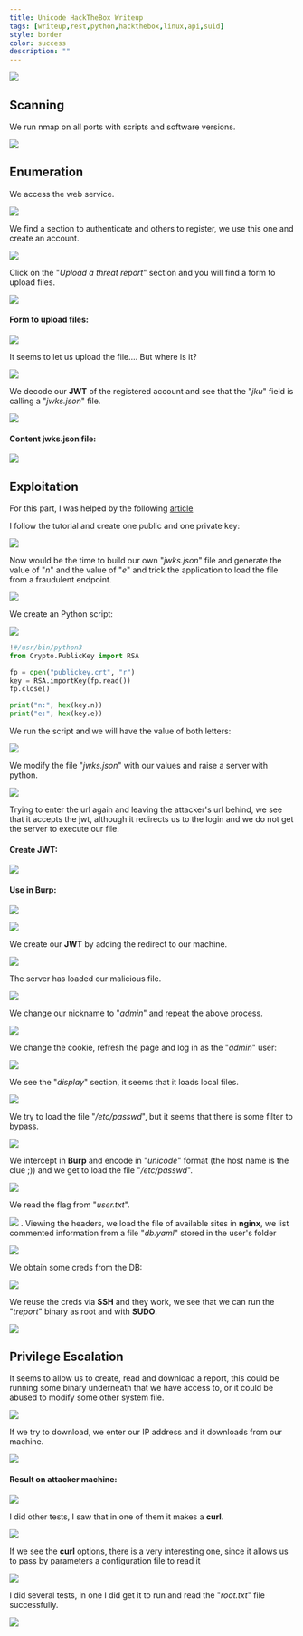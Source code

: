 ```yaml
---
title: Unicode HackTheBox Writeup
tags: [writeup,rest,python,hackthebox,linux,api,suid]
style: border
color: success
description: ""
---
```



![](https://raw.githubusercontent.com/m3n0sd0n4ld/m3n0sd0n4ld.github.io/main/_posts/Unicode/1.png)

## Scanning
We run nmap on all ports with scripts and software versions.

![](https://raw.githubusercontent.com/m3n0sd0n4ld/m3n0sd0n4ld.github.io/main/_posts/Unicode/2.png)

## Enumeration
We access the web service.

![](https://raw.githubusercontent.com/m3n0sd0n4ld/m3n0sd0n4ld.github.io/main/_posts/Unicode/3.png)

We find a section to authenticate and others to register, we use this one and create an account.

![](https://raw.githubusercontent.com/m3n0sd0n4ld/m3n0sd0n4ld.github.io/main/_posts/Unicode/4.png)

Click on the "*Upload a threat report*" section and you will find a form to upload files.

![](https://raw.githubusercontent.com/m3n0sd0n4ld/m3n0sd0n4ld.github.io/main/_posts/Unicode/5.png)

#### Form to upload files:

![](https://raw.githubusercontent.com/m3n0sd0n4ld/m3n0sd0n4ld.github.io/main/_posts/Unicode/6.png)

It seems to let us upload the file.... But where is it?

![](https://raw.githubusercontent.com/m3n0sd0n4ld/m3n0sd0n4ld.github.io/main/_posts/Unicode/7.png)

We decode our **JWT** of the registered account and see that the "*jku*" field is calling a "*jwks.json*" file.

![](https://raw.githubusercontent.com/m3n0sd0n4ld/m3n0sd0n4ld.github.io/main/_posts/Unicode/8.png)

#### Content jwks.json file:

![](https://raw.githubusercontent.com/m3n0sd0n4ld/m3n0sd0n4ld.github.io/main/_posts/Unicode/9.png)


## Exploitation
For this part, I was helped by the following [article](https://blog.pentesteracademy.com/hacking-jwt-tokens-jku-claim-misuse-2e732109ac1c)

I follow the tutorial and create one public and one private key:

![](https://raw.githubusercontent.com/m3n0sd0n4ld/m3n0sd0n4ld.github.io/main/_posts/Unicode/10.png)

Now would be the time to build our own "*jwks.json*" file and generate the value of "*n*" and the value of "*e*" and trick the application to load the file from a fraudulent endpoint.

![](https://raw.githubusercontent.com/m3n0sd0n4ld/m3n0sd0n4ld.github.io/main/_posts/Unicode/12.png)

We create an Python script:

![](https://raw.githubusercontent.com/m3n0sd0n4ld/m3n0sd0n4ld.github.io/main/_posts/Unicode/13.png)

```python
!#/usr/bin/python3
from Crypto.PublicKey import RSA

fp = open("publickey.crt", "r")
key = RSA.importKey(fp.read())
fp.close()

print("n:", hex(key.n))
print("e:", hex(key.e))

```

We run the script and we will have the value of both letters:

![](https://raw.githubusercontent.com/m3n0sd0n4ld/m3n0sd0n4ld.github.io/main/_posts/Unicode/14.png)

We modify the file "*jwks.json*" with our values and raise a server with python.

![](https://raw.githubusercontent.com/m3n0sd0n4ld/m3n0sd0n4ld.github.io/main/_posts/Unicode/15.png)


Trying to enter the url again and leaving the attacker's url behind, we see that it accepts the jwt, although it redirects us to the login and we do not get the server to execute our file.

#### Create JWT:

![](https://raw.githubusercontent.com/m3n0sd0n4ld/m3n0sd0n4ld.github.io/main/_posts/Unicode/17.png)

#### Use in Burp:

![](https://raw.githubusercontent.com/m3n0sd0n4ld/m3n0sd0n4ld.github.io/main/_posts/Unicode/16.png)


![](https://raw.githubusercontent.com/m3n0sd0n4ld/m3n0sd0n4ld.github.io/main/_posts/Unicode/11.png)

We create our **JWT** by adding the redirect to our machine.

![](https://raw.githubusercontent.com/m3n0sd0n4ld/m3n0sd0n4ld.github.io/main/_posts/Unicode/18.png)

The server has loaded our malicious file.

![](https://raw.githubusercontent.com/m3n0sd0n4ld/m3n0sd0n4ld.github.io/main/_posts/Unicode/19.png)

We change our nickname to "*admin*" and repeat the above process.

![](https://raw.githubusercontent.com/m3n0sd0n4ld/m3n0sd0n4ld.github.io/main/_posts/Unicode/20.png)

We change the cookie, refresh the page and log in as the "*admin*" user:

![](https://raw.githubusercontent.com/m3n0sd0n4ld/m3n0sd0n4ld.github.io/main/_posts/Unicode/21.png)

We see the "*display*" section, it seems that it loads local files.

![](https://raw.githubusercontent.com/m3n0sd0n4ld/m3n0sd0n4ld.github.io/main/_posts/Unicode/22.png)

We try to load the file "*/etc/passwd*", but it seems that there is some filter to bypass.

![](https://raw.githubusercontent.com/m3n0sd0n4ld/m3n0sd0n4ld.github.io/main/_posts/Unicode/23.png)

We intercept in **Burp** and encode in "*unicode*" format (the host name is the clue ;)) and we get to load the file "*/etc/passwd*".

![](https://raw.githubusercontent.com/m3n0sd0n4ld/m3n0sd0n4ld.github.io/main/_posts/Unicode/24.png)

We read the flag from "*user.txt*".

![](https://raw.githubusercontent.com/m3n0sd0n4ld/m3n0sd0n4ld.github.io/main/_posts/Unicode/25.png)
.
Viewing the headers, we load the file of available sites in **nginx**, we list commented information from a file "*db.yaml*" stored in the user's folder

![](https://raw.githubusercontent.com/m3n0sd0n4ld/m3n0sd0n4ld.github.io/main/_posts/Unicode/26.png)

We obtain some creds from the DB:

![](https://raw.githubusercontent.com/m3n0sd0n4ld/m3n0sd0n4ld.github.io/main/_posts/Unicode/27.png)

We reuse the creds via **SSH** and they work, we see that we can run the "*treport*" binary as root and with **SUDO**.

![](https://raw.githubusercontent.com/m3n0sd0n4ld/m3n0sd0n4ld.github.io/main/_posts/Unicode/28.png)


## Privilege Escalation
It seems to allow us to create, read and download a report, this could be running some binary underneath that we have access to, or it could be abused to modify some other system file.

![](https://raw.githubusercontent.com/m3n0sd0n4ld/m3n0sd0n4ld.github.io/main/_posts/Unicode/29.png)

If we try to download, we enter our IP address and it downloads from our machine.

![](https://raw.githubusercontent.com/m3n0sd0n4ld/m3n0sd0n4ld.github.io/main/_posts/Unicode/30.png)

#### Result on attacker machine:

![](https://raw.githubusercontent.com/m3n0sd0n4ld/m3n0sd0n4ld.github.io/main/_posts/Unicode/31.png)

I did other tests, I saw that in one of them it makes a **curl**.

![](https://raw.githubusercontent.com/m3n0sd0n4ld/m3n0sd0n4ld.github.io/main/_posts/Unicode/32.png)

If we see the **curl** options, there is a very interesting one, since it allows us to pass by parameters a configuration file to read it

![](https://raw.githubusercontent.com/m3n0sd0n4ld/m3n0sd0n4ld.github.io/main/_posts/Unicode/33.png)

I did several tests, in one I did get it to run and read the "*root.txt*" file successfully.

![](https://raw.githubusercontent.com/m3n0sd0n4ld/m3n0sd0n4ld.github.io/main/_posts/Unicode/34.png)





